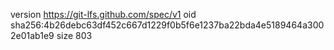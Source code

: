 version https://git-lfs.github.com/spec/v1
oid sha256:4b26debc63df452c667d1229f0b5f6e1237ba22bda4e5189464a3002e01ab1e9
size 803
